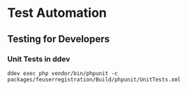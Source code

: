 # Test Automation
## Testing for Developers
### Unit Tests in ddev
`ddev exec php vendor/bin/phpunit -c packages/feuserregistration/Build/phpunit/UnitTests.xml`
